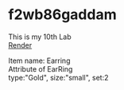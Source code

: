 # f2wb86gaddam
This is my 10th Lab <br>
[Render](https://f2wb86gaddam.onrender.com)

Item name: Earring <br>
Attribute of EarRing<br>
type:"Gold", size:"small", set:2